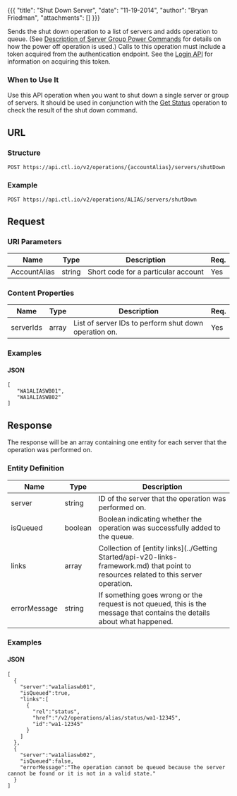 {{{
  "title": "Shut Down Server",
  "date": "11-19-2014",
  "author": "Bryan Friedman",
  "attachments": []
}}}

Sends the shut down operation to a list of servers and adds operation to queue. (See [Description of Server Group Power Commands](http://www.ctl.io/knowledge-base/servers/descriptions-of-servergroup-power-commands/) for details on how the power off operation is used.) Calls to this operation must include a token acquired from the authentication endpoint. See the [Login API](../Authentication/login.md) for information on acquiring this token.

### When to Use It

Use this API operation when you want to shut down a single server or group of servers. It should be used in conjunction with the [Get Status](../Queue/get-status.md) operation to check the result of the shut down command.

## URL

### Structure

    POST https://api.ctl.io/v2/operations/{accountAlias}/servers/shutDown

### Example

    POST https://api.ctl.io/v2/operations/ALIAS/servers/shutDown

## Request

### URI Parameters

| Name | Type | Description | Req. |
| --- | --- | --- | --- |
| AccountAlias | string | Short code for a particular account | Yes |

### Content Properties

| Name | Type | Description | Req. |
| --- | --- | --- | --- |
| serverIds | array | List of server IDs to perform shut down operation on. | Yes |

### Examples

#### JSON

    [
       "WA1ALIASWB01",
       "WA1ALIASWB02"
    ]

## Response

The response will be an array containing one entity for each server that the operation was performed on.

### Entity Definition

| Name | Type | Description |
| --- | --- | --- |
| server | string | ID of the server that the operation was performed on. |
| isQueued | boolean | Boolean indicating whether the operation was successfully added to the queue. |
| links | array | Collection of [entity links](../Getting Started/api-v20-links-framework.md) that point to resources related to this server operation. |
| errorMessage | string | If something goes wrong or the request is not queued, this is the message that contains the details about what happened. |

### Examples

#### JSON

    [
      {
        "server":"wa1aliaswb01",
        "isQueued":true,
        "links":[
          {
            "rel":"status",
            "href":"/v2/operations/alias/status/wa1-12345",
            "id":"wa1-12345"
          }
        ]
      },
      {
        "server":"wa1aliaswb02",
        "isQueued":false,
        "errorMessage":"The operation cannot be queued because the server cannot be found or it is not in a valid state."
      }
    ]
